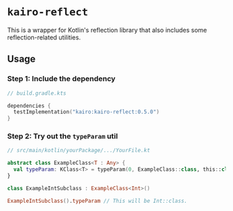 # `kairo-reflect`

This is a wrapper for Kotlin's reflection library
that also includes some reflection-related utilities.

## Usage

### Step 1: Include the dependency

```kotlin
// build.gradle.kts

dependencies {
  testImplementation("kairo:kairo-reflect:0.5.0")
}
```

### Step 2: Try out the `typeParam` util

```kotlin
// src/main/kotlin/yourPackage/.../YourFile.kt

abstract class ExampleClass<T : Any> {
  val typeParam: KClass<T> = typeParam(0, ExampleClass::class, this::class)
}

class ExampleIntSubclass : ExampleClass<Int>()

ExampleIntSubclass().typeParam // This will be Int::class.
```
